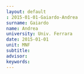 ```yaml
---
layout: default 
: 2015-01-01-Gaiardo-Andrea
surname: Gaiardo
name: Andrea
university: Univ. Ferrara
date: 2015-01-01
unit: MNF
subtitle: 
advisor: 
keywords: 
---
```

